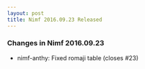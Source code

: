 ```yaml
---
layout: post
title: Nimf 2016.09.23 Released
---
```


### Changes in Nimf 2016.09.23

* nimf-anthy: Fixed romaji table (closes #23)
